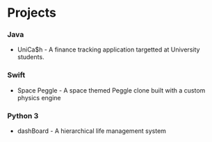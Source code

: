 # Projects

### Java
- UniCa$h - A finance tracking application targetted at University students.

### Swift
- Space Peggle - A space themed Peggle clone built with a custom physics engine

### Python 3
- dashBoard - A hierarchical life management system
